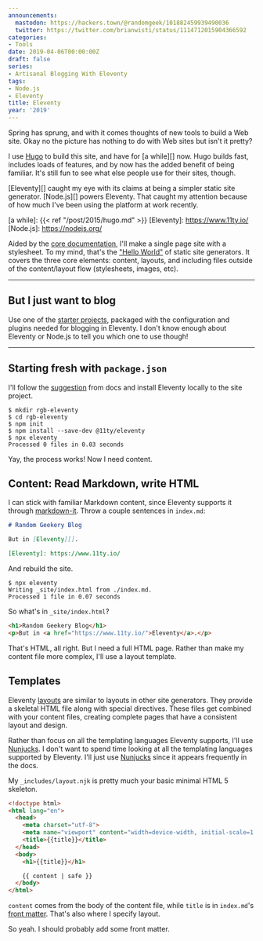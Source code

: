 ```yaml
---
announcements:
  mastodon: https://hackers.town/@randomgeek/101882459939490036
  twitter: https://twitter.com/brianwisti/status/1114712015904366592
categories:
- Tools
date: 2019-04-06T00:00:00Z
draft: false
series:
- Artisanal Blogging With Eleventy
tags:
- Node.js
- Eleventy
title: Eleventy
year: '2019'
---
```


Spring has sprung, and with it comes thoughts of new tools to build a Web site. Okay no the picture has
nothing to do with Web sites but isn't it pretty?

<!--more-->

I use [Hugo][] to build this site, and have for [a while][] now. Hugo builds fast, includes
loads of features, and by now has the added benefit of being familiar. It's
still fun to see what else people use for their sites, though.

[Eleventy][] caught my eye with its claims at being a
simpler static site generator. [Node.js][] powers Eleventy. That caught my
attention because of how much I've been using the platform at work recently.

[Hugo]: /tags/hugo
[a while]: {{< ref "/post/2015/hugo.md" >}}
[Eleventy]: https://www.11ty.io/
[Node.js]: https://nodejs.org/

Aided by the [core documentation][], I'll make a single page site with a
stylesheet. To my mind, that's the ["Hello World"][] of static site
generators. It covers the three core elements: content, layouts, and including
files outside of the content/layout flow (stylesheets, images, etc).

[core documentation]: https://www.11ty.io/docs/
["Hello World"]: https://en.wikipedia.org/wiki/%22Hello,_World!%22_program

****

## But I just want to blog

Use one of the [starter projects][], packaged with the configuration and plugins needed
for blogging in Eleventy. I don't know enough about Eleventy or Node.js to
tell you which one to use though!

****

[starter projects]: https://www.11ty.io/docs/starter/

## Starting fresh with `package.json`

I'll follow the [suggestion][] from docs and install Eleventy locally to
the site project.

[suggestion]: https://www.11ty.io/docs/local-installation/

``` shell
$ mkdir rgb-eleventy
$ cd rgb-eleventy
$ npm init
$ npm install --save-dev @11ty/eleventy
$ npx eleventy
Processed 0 files in 0.03 seconds
```

Yay, the process works! Now I need content.

## Content: Read Markdown, write HTML

I can stick with familiar Markdown content, since Eleventy supports it through
[markdown-it][]. Throw a couple sentences in `index.md`:

[markdown-it]: https://markdown-it.github.io/

``` markdown
# Random Geekery Blog

But in [Eleventy][].

[Eleventy]: https://www.11ty.io/
```

And rebuild the site.

``` shell
$ npx eleventy
Writing _site/index.html from ./index.md.
Processed 1 file in 0.07 seconds
```

So what's in `_site/index.html`?

``` html
<h1>Random Geekery Blog</h1>
<p>But in <a href="https://www.11ty.io/">Eleventy</a>.</p>
```

That's HTML, all right. But I need a full HTML page. Rather than make my content file more complex, I'll use a
layout template.

## Templates

Eleventy [layouts][] are similar to layouts in other site generators. They
provide a skeletal HTML file along with special directives. These files get
combined with your content files, creating complete pages that have a consistent
layout and design.

Rather than focus on all the templating languages Eleventy supports, I'll use
[Nunjucks][].
I don't want to spend time looking at all the templating languages supported by
Eleventy. I'll just use [Nunjucks][] since it appears frequently in the docs.

[layouts]: https://www.11ty.io/docs/layouts/
[Nunjucks]: https://mozilla.github.io/nunjucks/

My `_includes/layout.njk` is pretty much your basic minimal HTML 5 skeleton.

``` html
<!doctype html>
<html lang="en">
  <head>
    <meta charset="utf-8">
    <meta name="viewport" content="width=device-width, initial-scale=1.0">
    <title>{{title}}</title>
  </head>
  <body>
    <h1>{{title}}</h1>

    {{ content | safe }}
  </body>
</html>
```

`content` comes from the body of the content file, while `title` is in
`index.md`'s [front matter][]. That's also where I specify layout.

[front matter]: https://www.11ty.io/docs/data-frontmatter/

So yeah. I should probably add some front matter.

``` markdown

